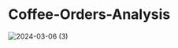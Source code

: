 # Coffee-Orders-Analysis
![2024-03-06 (3)](https://github.com/SanyaGubrani/Coffee-Orders-Analysis/assets/127206660/2cea1cf5-d1a5-411a-aedd-ef3b8969be4e)
